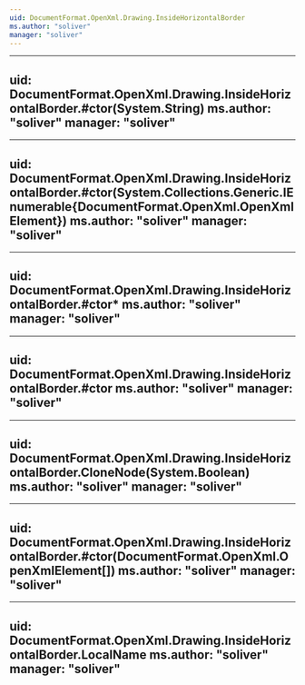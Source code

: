 ```yaml
---
uid: DocumentFormat.OpenXml.Drawing.InsideHorizontalBorder
ms.author: "soliver"
manager: "soliver"
---
```


---
uid: DocumentFormat.OpenXml.Drawing.InsideHorizontalBorder.#ctor(System.String)
ms.author: "soliver"
manager: "soliver"
---

---
uid: DocumentFormat.OpenXml.Drawing.InsideHorizontalBorder.#ctor(System.Collections.Generic.IEnumerable{DocumentFormat.OpenXml.OpenXmlElement})
ms.author: "soliver"
manager: "soliver"
---

---
uid: DocumentFormat.OpenXml.Drawing.InsideHorizontalBorder.#ctor*
ms.author: "soliver"
manager: "soliver"
---

---
uid: DocumentFormat.OpenXml.Drawing.InsideHorizontalBorder.#ctor
ms.author: "soliver"
manager: "soliver"
---

---
uid: DocumentFormat.OpenXml.Drawing.InsideHorizontalBorder.CloneNode(System.Boolean)
ms.author: "soliver"
manager: "soliver"
---

---
uid: DocumentFormat.OpenXml.Drawing.InsideHorizontalBorder.#ctor(DocumentFormat.OpenXml.OpenXmlElement[])
ms.author: "soliver"
manager: "soliver"
---

---
uid: DocumentFormat.OpenXml.Drawing.InsideHorizontalBorder.LocalName
ms.author: "soliver"
manager: "soliver"
---
